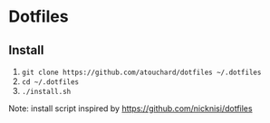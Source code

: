 # Dotfiles

## Install

1. `git clone https://github.com/atouchard/dotfiles ~/.dotfiles`
1. `cd ~/.dotfiles`
1. `./install.sh`

Note: install script inspired by https://github.com/nicknisi/dotfiles
